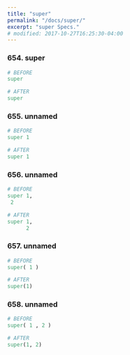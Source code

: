```yaml
---
title: "super"
permalink: "/docs/super/"
excerpt: "super Specs."
# modified: 2017-10-27T16:25:30-04:00
---
```

### 654. super
```ruby
# BEFORE
super
```
```ruby
# AFTER
super
```
### 655. unnamed
```ruby
# BEFORE
super 1
```
```ruby
# AFTER
super 1
```
### 656. unnamed
```ruby
# BEFORE
super 1, 
 2
```
```ruby
# AFTER
super 1,
      2
```
### 657. unnamed
```ruby
# BEFORE
super( 1 )
```
```ruby
# AFTER
super(1)
```
### 658. unnamed
```ruby
# BEFORE
super( 1 , 2 )
```
```ruby
# AFTER
super(1, 2)
```
